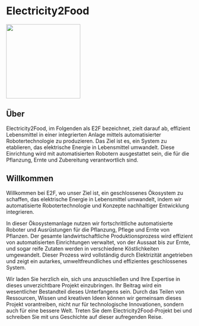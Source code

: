 # Electricity2Food

<img src="https://github.com/KL-RA/Electricity2Food/assets/19252069/67edd3be-34f5-47bf-9b48-f68a427a045a" width="200" height="200">

## Über

Electricity2Food, im Folgenden als E2F bezeichnet, zielt darauf ab, effizient Lebensmittel in einer integrierten Anlage mittels automatisierter Robotertechnologie zu produzieren. Das Ziel ist es, ein System zu etablieren, das elektrische Energie in Lebensmittel umwandelt. Diese Einrichtung wird mit automatisierten Robotern ausgestattet sein, die für die Pflanzung, Ernte und Zubereitung verantwortlich sind.

## Willkommen

Willkommen bei E2F, wo unser Ziel ist, ein geschlossenes Ökosystem zu schaffen, das elektrische Energie in Lebensmittel umwandelt, indem wir automatisierte Robotertechnologie und Konzepte nachhaltiger Entwicklung integrieren.

In dieser Ökosystemanlage nutzen wir fortschrittliche automatisierte Roboter und Ausrüstungen für die Pflanzung, Pflege und Ernte von Pflanzen. Der gesamte landwirtschaftliche Produktionsprozess wird effizient von automatisierten Einrichtungen verwaltet, von der Aussaat bis zur Ernte, und sogar reife Zutaten werden in verschiedene Köstlichkeiten umgewandelt. Dieser Prozess wird vollständig durch Elektrizität angetrieben und zeigt ein autarkes, umweltfreundliches und effizientes geschlossenes System.

Wir laden Sie herzlich ein, sich uns anzuschließen und Ihre Expertise in dieses unverzichtbare Projekt einzubringen. Ihr Beitrag wird ein wesentlicher Bestandteil dieses Unterfangens sein. Durch das Teilen von Ressourcen, Wissen und kreativen Ideen können wir gemeinsam dieses Projekt vorantreiben, nicht nur für technologische Innovationen, sondern auch für eine bessere Welt. Treten Sie dem Electricity2Food-Projekt bei und schreiben Sie mit uns Geschichte auf dieser aufregenden Reise.
